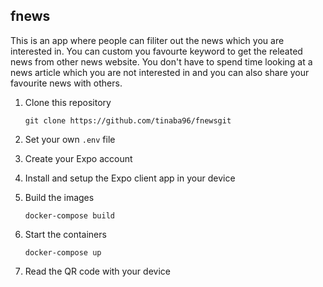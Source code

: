## fnews

This is an app where people can filiter out the news which you are interested in. You can custom you favourte keyword to get the releated news from other news website. You don't have to spend time looking at a news article which you are not interested in and you can also share your favourite news with others.



1. Clone this repository
    ```
    git clone https://github.com/tinaba96/fnewsgit
    ```

1. Set your own `.env` file

1. Create your Expo account

1. Install and setup the Expo client app in your device

1. Build the images
    ```
    docker-compose build
    ```

1. Start the containers
    ```
    docker-compose up
    ```

1. Read the QR code with your device
    ```



